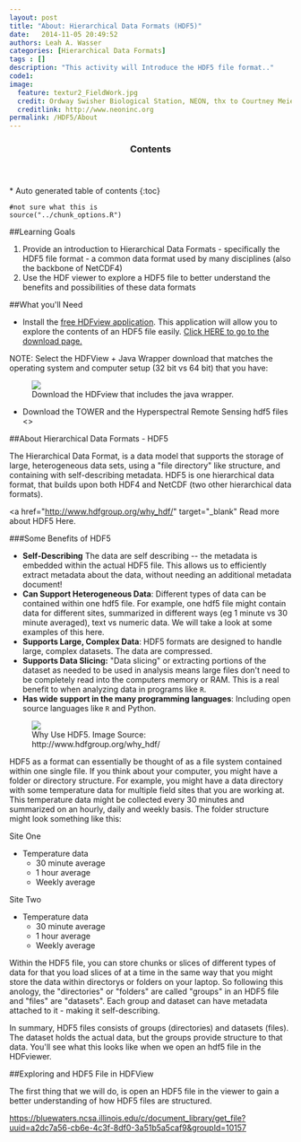 ```yaml
---
layout: post
title: "About: Hierarchical Data Formats (HDF5)"
date:   2014-11-05 20:49:52
authors: Leah A. Wasser
categories: [Hierarchical Data Formats]
tags : []
description: "This activity will Introduce the HDF5 file format.."
code1: 
image:
  feature: textur2_FieldWork.jpg
  credit: Ordway Swisher Biological Station, NEON, thx to Courtney Meier
  creditlink: http://www.neoninc.org
permalink: /HDF5/About
---
```

<section id="table-of-contents" class="toc">
  <header>
    <h3 >Contents</h3>
  </header>
<div id="drawer" markdown="1">
*  Auto generated table of contents
{:toc}
</div>
</section><!-- /#table-of-contents -->


    #not sure what this is
    source("../chunk_options.R")
 

##Learning Goals

1. Provide an introduction to Hierarchical Data Formats - specifically the HDF5 file format - a common data format used by many disciplines (also the backbone of NetCDF4)
2. Use the HDF viewer to explore a HDF5 file to better understand the benefits and possibilities of these data formats 

##What you'll Need
- Install the [free HDFview application](http://www.hdfgroup.org/products/java/hdfview/). This application will allow you to explore the contents of an HDF5 file easily. <a href="http://www.hdfgroup.org/products/java/release/download.html" target="_blank">Click HERE to go to the download page. </a>

NOTE: Select the HDFView + Java Wrapper download that matches the operating system and computer setup (32 bit vs 64 bit) that you have:
<figure>
    <a href="{{ site.baseurl }}/images/hdfViewerDL.jpg">
    <img src="{{ site.baseurl }}/images/whyHDF5.jpg"></a>
    <figcaption>Download the HDFview that includes the java wrapper.</figcaption>
</figure>

- Download the TOWER and the Hyperspectral Remote Sensing hdf5 files <<ADD LINKS>>

##About Hierarchical Data Formats - HDF5

The Hierarchical Data Format, is a data model that supports the storage of large, heterogeneous data sets, using a "file directory" like structure, and containing with self-describing metadata. HDF5 is one hierarchical data format, that builds upon both HDF4 and NetCDF (two other hierarchical data formats). 

<a href="http://www.hdfgroup.org/why_hdf/" target="_blank" Read  more about HDF5 Here.</a>

###Some Benefits of HDF5 

- **Self-Describing** The data are self describing -- the metadata is embedded within the actual HDF5 file. This allows us to efficiently extract metadata about the data, without needing an additional metadata document!
- **Can Support Heterogeneous Data**: Different types of data can be contained within one hdf5 file. For example, one hdf5 file might contain data for different sites, summarized in different ways (eg 1 minute vs 30 minute averaged), text vs numeric data. We will take a look at some examples of this here. 
- **Supports Large, Complex Data**: HDF5 formats are designed to handle large, complex datasets. The data are compressed. 
- **Supports Data Slicing:** "Data slicing" or extracting portions of the dataset as needed to be used in analysis means large files don't need to be completely read into the computers memory or RAM. This is a real benefit to when analyzing data in programs like `R`.  
- **Has wide support in the many programming languages**: Including open source languages like `R` and Python.

<figure>
    <a href="{{ site.baseurl }}/images/whyHDF5.jpg"><img src="{{ site.baseurl }}/images/whyHDF5.jpg"></a>
    <figcaption>Why Use HDF5. Image Source: http://www.hdfgroup.org/why_hdf/</figcaption>
</figure>


HDF5 as a format can essentially be thought of as a file system contained within one single file. If you think about your computer, you might have a folder or directory structure. For example, you might have a data directory with some temperature data for multiple field sites that you are working at. This temperature data might be collected every 30 minutes and summarized on an hourly, daily and weekly basis. The folder structure might look something like this:

Site One 

- Temperature data
	- 30 minute average
	- 1 hour average
	- Weekly average

Site Two

- Temperature data
	- 30 minute average
	- 1 hour average
	- Weekly average


Within the HDF5 file, you can store chunks or slices of different types of data for that you load slices of at a time in the same way that you might store the data within directorys or folders on your laptop. So following this anology, the "directories" or "folders" are called "groups" in an HDF5 file and "files" are "datasets". Each group and dataset can have metadata attached to it - making it self-describing. 

In summary, HDF5 files consists of groups (directories) and datasets (files). The dataset holds the actual data, but the groups provide structure to that data. You'll see what this looks like when we open an hdf5 file in the HDFviewer.


##Exploring and HDF5 File in HDFView

The first thing that we will do, is open an HDF5 file in the viewer to gain a better understanding of how HDF5 files are structured.


https://bluewaters.ncsa.illinois.edu/c/document_library/get_file?uuid=a2dc7a56-cb6e-4c3f-8df0-3a51b5a5caf9&groupId=10157

